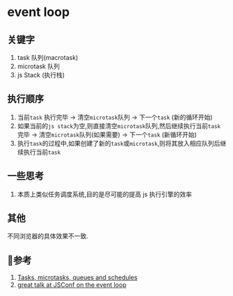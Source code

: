 # event loop

## 关键字

1. task 队列(macrotask)
2. microtask 队列
3. js Stack (执行栈)

## 执行顺序

1. 当前`task` 执行完毕 -> 清空`microtask`队列 -> 下一个`task` (新的循环开始)
2. 如果当前的`js stack`为空,则直接清空`microtask`队列,然后继续执行当前`task`完毕 -> 清空`microtask`队列(如果需要) -> 下一个`task` (新循环开始)
3. 执行`task`的过程中,如果创建了新的`task`或`microtask`,则将其放入相应队列后继续执行当前`task`

## 一些思考

1. 本质上类似任务调度系统,目的是尽可能的提高 js 执行引擎的效率

## 其他

不同浏览器的具体效果不一致.

## 参考

1. [Tasks, microtasks, queues and schedules](https://jakearchibald.com/2015/tasks-microtasks-queues-and-schedules/)
2. [great talk at JSConf on the event loop](https://www.youtube.com/watch?v=8aGhZQkoFbQ)